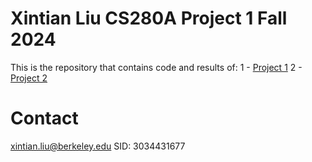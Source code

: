 # Xintian Liu CS280A Project 1 Fall 2024

This is the repository that contains code and results of:
1 - [Project 1](https://xintianliuuu.github.io/cs180_projects/)
2 - [Project 2](https://xintianliuuu.github.io/cs180_projects/project2)


# Contact

xintian.liu@berkeley.edu 
SID: 3034431677
